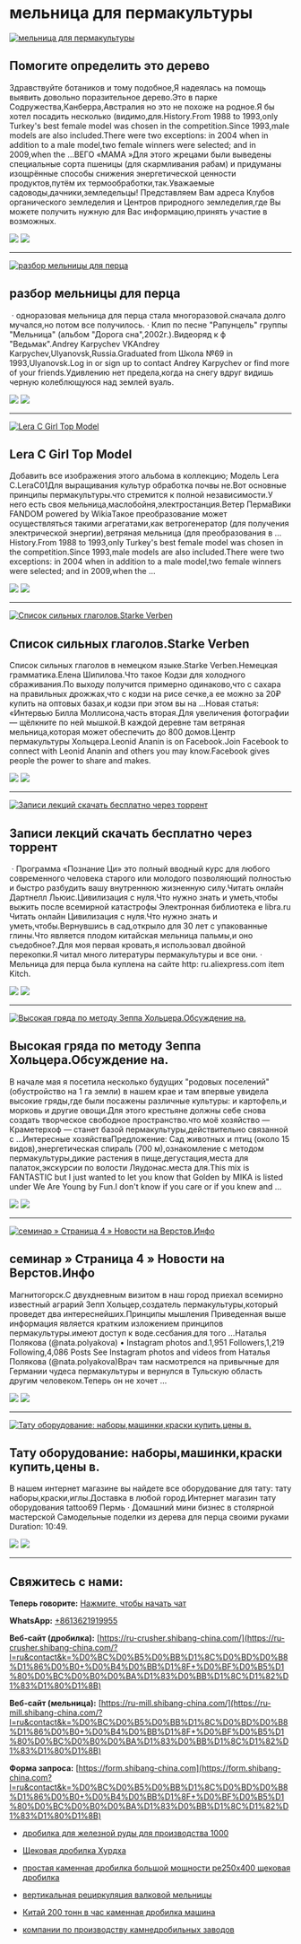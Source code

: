# мельница для пермакультуры

<a href="https://swt.shibang-china.com/?l=ru&img&k=%D0%BC%D0%B5%D0%BB%D1%8C%D0%BD%D0%B8%D1%86%D0%B0+%D0%B4%D0%BB%D1%8F+%D0%BF%D0%B5%D1%80%D0%BC%D0%B0%D0%BA%D1%83%D0%BB%D1%8C%D1%82%D1%83%D1%80%D1%8B" target="_blank">![мельница для пермакультуры](http://static.shibang-china.com/all-800x300/672.jpg)</a>

## Помогите определить это дерево
Здравствуйте ботаников и тому подобное,Я надеялась на помощь выявить довольно поразительное дерево.Это в парке Содружества,Канберра,Австралия но это не похоже на родное.Я бы хотел посадить несколько (видимо,для.History.From 1988 to 1993,only Turkey's best female model was chosen in the competition.Since 1993,male models are also included.There were two exceptions: in 2004 when in addition to a male model,two female winners were selected; and in 2009,when the …ВЕГО &#171;МАМА &#187;Для этого жрецами были выведены специальные сорта пшеницы (для скармливания рабам) и придуманы изощрённые способы снижения энергетической ценности продуктов,путём их термообработки,так.Уважаемые садоводы,дачники,земледельцы! Представляем Вам адреса Клубов органического земледелия и Центров природного земледелия,где Вы можете получить нужную для Вас информацию,принять участие в возможных.


<a href="https://whatsapp.shibangsoft.com/WhatsApp.php" target="_blank" title="WhatsApp">![](http://static.shibang-china.com/icon/whatsapp.png)</a> <a href="https://swt.shibang-china.com/?l=ru&icon&k=%D0%BC%D0%B5%D0%BB%D1%8C%D0%BD%D0%B8%D1%86%D0%B0+%D0%B4%D0%BB%D1%8F+%D0%BF%D0%B5%D1%80%D0%BC%D0%B0%D0%BA%D1%83%D0%BB%D1%8C%D1%82%D1%83%D1%80%D1%8B" target="_blank">![](http://static.shibang-china.com/icon/chat-ru.png)</a>

---

<a href="https://swt.shibang-china.com/?l=ru&img&k=%D0%BC%D0%B5%D0%BB%D1%8C%D0%BD%D0%B8%D1%86%D0%B0+%D0%B4%D0%BB%D1%8F+%D0%BF%D0%B5%D1%80%D0%BC%D0%B0%D0%BA%D1%83%D0%BB%D1%8C%D1%82%D1%83%D1%80%D1%8B" target="_blank">![разбор мельницы для перца](http://static.shibang-china.com/all-800x300/1342.jpg)</a>

## разбор мельницы для перца
&nbsp;&#0183;&#32;одноразовая мельница для перца стала многоразовой.сначала долго мучался,но потом все получилось.&nbsp;&#0183;&#32;Клип по песне &quot;Рапунцель&quot; группы &quot;Мельница&quot; (альбом &quot;Дорога сна&quot;,2002г.).Видеоряд к ф &quot;Ведьмак&quot;.Andrey Karpychev VKAndrey Karpychev,Ulyanovsk,Russia.Graduated from Школа №69 in 1993,Ulyanovsk.Log in or sign up to contact Andrey Karpychev or find more of your friends.Удивлению нет предела,когда на снегу вдруг видишь черную колеблющуюся над землей вуаль.


<a href="https://whatsapp.shibangsoft.com/WhatsApp.php" target="_blank" title="WhatsApp">![](http://static.shibang-china.com/icon/whatsapp.png)</a> <a href="https://swt.shibang-china.com/?l=ru&icon&k=%D0%BC%D0%B5%D0%BB%D1%8C%D0%BD%D0%B8%D1%86%D0%B0+%D0%B4%D0%BB%D1%8F+%D0%BF%D0%B5%D1%80%D0%BC%D0%B0%D0%BA%D1%83%D0%BB%D1%8C%D1%82%D1%83%D1%80%D1%8B" target="_blank">![](http://static.shibang-china.com/icon/chat-ru.png)</a>

---

<a href="https://swt.shibang-china.com/?l=ru&img&k=%D0%BC%D0%B5%D0%BB%D1%8C%D0%BD%D0%B8%D1%86%D0%B0+%D0%B4%D0%BB%D1%8F+%D0%BF%D0%B5%D1%80%D0%BC%D0%B0%D0%BA%D1%83%D0%BB%D1%8C%D1%82%D1%83%D1%80%D1%8B" target="_blank">![Lera C Girl Top Model](http://static.shibang-china.com/all-800x300/612.jpg)</a>

## Lera C Girl Top Model
Добавить все изображения этого альбома в коллекцию; Модель Lera C.LeraC01Для выращивания культур обработка почвы не.Вот основные принципы пермакультуры.что стремится к полной независимости.У него есть своя мельница,маслобойня,электростанция.Ветер ПермаВики FANDOM powered by WikiaТакое преобразование может осуществляться такими агрегатами,как ветрогенератор (для получения электрической энергии),ветряная мельница (для преобразования в …History.From 1988 to 1993,only Turkey's best female model was chosen in the competition.Since 1993,male models are also included.There were two exceptions: in 2004 when in addition to a male model,two female winners were selected; and in 2009,when the …


<a href="https://whatsapp.shibangsoft.com/WhatsApp.php" target="_blank" title="WhatsApp">![](http://static.shibang-china.com/icon/whatsapp.png)</a> <a href="https://swt.shibang-china.com/?l=ru&icon&k=%D0%BC%D0%B5%D0%BB%D1%8C%D0%BD%D0%B8%D1%86%D0%B0+%D0%B4%D0%BB%D1%8F+%D0%BF%D0%B5%D1%80%D0%BC%D0%B0%D0%BA%D1%83%D0%BB%D1%8C%D1%82%D1%83%D1%80%D1%8B" target="_blank">![](http://static.shibang-china.com/icon/chat-ru.png)</a>

---

<a href="https://swt.shibang-china.com/?l=ru&img&k=%D0%BC%D0%B5%D0%BB%D1%8C%D0%BD%D0%B8%D1%86%D0%B0+%D0%B4%D0%BB%D1%8F+%D0%BF%D0%B5%D1%80%D0%BC%D0%B0%D0%BA%D1%83%D0%BB%D1%8C%D1%82%D1%83%D1%80%D1%8B" target="_blank">![Список сильных глаголов.Starke Verben](http://static.shibang-china.com/all-800x300/330.jpg)</a>

## Список сильных глаголов.Starke Verben
Список сильных глаголов в немецком языке.Starke Verben.Немецкая грамматика.Елена Шипилова.Что такое Кодзи для холодного сбраживания.По выходу получится примерно одинаково,что с сахара на правильных дрожжах,что с кодзи на рисе сечке,а ее можно за 20₽ купить на оптовых базах,и кодзи при этом вы на …Новая статья: &#171;Интервью Билла Моллисона,часть вторая.Для увеличения фотографии — щёлкните по ней мышкой.В каждой деревне там ветряная мельница,которая может обеспечить до 800 домов.Центр пермакультуры Хольцера.Leonid Ananin is on Facebook.Join Facebook to connect with Leonid Ananin and others you may know.Facebook gives people the power to share and makes.


<a href="https://whatsapp.shibangsoft.com/WhatsApp.php" target="_blank" title="WhatsApp">![](http://static.shibang-china.com/icon/whatsapp.png)</a> <a href="https://swt.shibang-china.com/?l=ru&icon&k=%D0%BC%D0%B5%D0%BB%D1%8C%D0%BD%D0%B8%D1%86%D0%B0+%D0%B4%D0%BB%D1%8F+%D0%BF%D0%B5%D1%80%D0%BC%D0%B0%D0%BA%D1%83%D0%BB%D1%8C%D1%82%D1%83%D1%80%D1%8B" target="_blank">![](http://static.shibang-china.com/icon/chat-ru.png)</a>

---

<a href="https://swt.shibang-china.com/?l=ru&img&k=%D0%BC%D0%B5%D0%BB%D1%8C%D0%BD%D0%B8%D1%86%D0%B0+%D0%B4%D0%BB%D1%8F+%D0%BF%D0%B5%D1%80%D0%BC%D0%B0%D0%BA%D1%83%D0%BB%D1%8C%D1%82%D1%83%D1%80%D1%8B" target="_blank">![Записи лекций скачать бесплатно через торрент](http://static.shibang-china.com/all-800x300/1161.jpg)</a>

## Записи лекций скачать бесплатно через торрент
&nbsp;&#0183;&#32;Программа &#171;Познание Ци&#187; это полный вводный курс для любого современного человека старого или молодого позволяющий полностью и быстро разбудить вашу внутреннюю жизненную силу.Читать онлайн Дартнелл Льюис.Цивилизация с нуля.Что нужно знать и уметь,чтобы выжить после всемирной катастрофы Электронная библиотека e libra.ru Читать онлайн Цивилизация с нуля.Что нужно знать и уметь,чтобы.Вернувшись в сад,открыло для 30 лет с упакованные глины.Что является плодом китайская мельница пальмы,и оно съедобное?.Для моя первая кровать,я использовал двойной перекопки.Я читал много литературы пермакультуры и все они.&nbsp;&#0183;&#32;Мельница для перца была куплена на сайте http: ru.aliexpress.com item Kitch.


<a href="https://whatsapp.shibangsoft.com/WhatsApp.php" target="_blank" title="WhatsApp">![](http://static.shibang-china.com/icon/whatsapp.png)</a> <a href="https://swt.shibang-china.com/?l=ru&icon&k=%D0%BC%D0%B5%D0%BB%D1%8C%D0%BD%D0%B8%D1%86%D0%B0+%D0%B4%D0%BB%D1%8F+%D0%BF%D0%B5%D1%80%D0%BC%D0%B0%D0%BA%D1%83%D0%BB%D1%8C%D1%82%D1%83%D1%80%D1%8B" target="_blank">![](http://static.shibang-china.com/icon/chat-ru.png)</a>

---

<a href="https://swt.shibang-china.com/?l=ru&img&k=%D0%BC%D0%B5%D0%BB%D1%8C%D0%BD%D0%B8%D1%86%D0%B0+%D0%B4%D0%BB%D1%8F+%D0%BF%D0%B5%D1%80%D0%BC%D0%B0%D0%BA%D1%83%D0%BB%D1%8C%D1%82%D1%83%D1%80%D1%8B" target="_blank">![Высокая гряда по методу Зеппа Хольцера.Обсуждение на.](http://static.shibang-china.com/all-800x300/17.jpg)</a>

## Высокая гряда по методу Зеппа Хольцера.Обсуждение на.
В начале мая я посетила несколько будущих &quot;родовых поселений&quot; (обустройство на 1 га земли) в нашем крае и там впервые увидела высокие гряды,где были посажены различные культуры: и картофель,и морковь и другие овощи.Для этого крестьяне должны себе снова создать творческое свободное пространство.что моё хозяйство — Краметерхоф — станет базой пермакультуры,действительно связанной с …Интересные хозяйстваПредложение: Сад животных и птиц (около 15 видов),энергетическая спираль (700 м),ознакомление с методом пермакультуры,дикие растения в пище,дегустация,места для палаток,экскурсии по волости Ляудонас.места для.This mix is FANTASTIC but I just wanted to let you know that Golden by MIKA is listed under We Are Young by Fun.I don't know if you care or if you knew and …


<a href="https://whatsapp.shibangsoft.com/WhatsApp.php" target="_blank" title="WhatsApp">![](http://static.shibang-china.com/icon/whatsapp.png)</a> <a href="https://swt.shibang-china.com/?l=ru&icon&k=%D0%BC%D0%B5%D0%BB%D1%8C%D0%BD%D0%B8%D1%86%D0%B0+%D0%B4%D0%BB%D1%8F+%D0%BF%D0%B5%D1%80%D0%BC%D0%B0%D0%BA%D1%83%D0%BB%D1%8C%D1%82%D1%83%D1%80%D1%8B" target="_blank">![](http://static.shibang-china.com/icon/chat-ru.png)</a>

---

<a href="https://swt.shibang-china.com/?l=ru&img&k=%D0%BC%D0%B5%D0%BB%D1%8C%D0%BD%D0%B8%D1%86%D0%B0+%D0%B4%D0%BB%D1%8F+%D0%BF%D0%B5%D1%80%D0%BC%D0%B0%D0%BA%D1%83%D0%BB%D1%8C%D1%82%D1%83%D1%80%D1%8B" target="_blank">![семинар &#187; Страница 4 &#187; Новости на Верстов.Инфо](http://static.shibang-china.com/all-800x300/777.jpg)</a>

## семинар &#187; Страница 4 &#187; Новости на Верстов.Инфо
Магнитогорск.С двухдневным визитом в наш город приехал всемирно известный аграрий Зепп Хольцер,создатель пермакультуры,который проведет два интереснейших.Принципы мышления Приведенная выше информация является кратким изложением принципов пермакультуры.имеют доступ к воде.сесбания.для того …Наталья Полякова (@nata.polyakova) • Instagram photos and.1,951 Followers,1,219 Following,4,086 Posts See Instagram photos and videos from Наталья Полякова (@nata.polyakova)Врач там насмотрелся на привычные для Германии чудеса пермакультуры и вернулся в Тульскую область другим человеком.Теперь он не хочет …


<a href="https://whatsapp.shibangsoft.com/WhatsApp.php" target="_blank" title="WhatsApp">![](http://static.shibang-china.com/icon/whatsapp.png)</a> <a href="https://swt.shibang-china.com/?l=ru&icon&k=%D0%BC%D0%B5%D0%BB%D1%8C%D0%BD%D0%B8%D1%86%D0%B0+%D0%B4%D0%BB%D1%8F+%D0%BF%D0%B5%D1%80%D0%BC%D0%B0%D0%BA%D1%83%D0%BB%D1%8C%D1%82%D1%83%D1%80%D1%8B" target="_blank">![](http://static.shibang-china.com/icon/chat-ru.png)</a>

---

<a href="https://swt.shibang-china.com/?l=ru&img&k=%D0%BC%D0%B5%D0%BB%D1%8C%D0%BD%D0%B8%D1%86%D0%B0+%D0%B4%D0%BB%D1%8F+%D0%BF%D0%B5%D1%80%D0%BC%D0%B0%D0%BA%D1%83%D0%BB%D1%8C%D1%82%D1%83%D1%80%D1%8B" target="_blank">![Тату оборудование: наборы,машинки,краски купить,цены в.](http://static.shibang-china.com/all-800x300/1200.jpg)</a>

## Тату оборудование: наборы,машинки,краски купить,цены в.
В нашем интернет магазине вы найдете все оборудование для тату: тату наборы,краски,иглы.Доставка в любой город.Интернет магазин тату оборудования tattoo69 Пермь&nbsp;&#0183;&#32;Домашний мини бизнес в столярной мастерской Самодельные поделки из дерева для перца своими руками Duration: 10:49.

<a href="https://whatsapp.shibangsoft.com/WhatsApp.php" target="_blank" title="WhatsApp">![](http://static.shibang-china.com/icon/whatsapp.png)</a> <a href="https://swt.shibang-china.com/?l=ru&icon&k=%D0%BC%D0%B5%D0%BB%D1%8C%D0%BD%D0%B8%D1%86%D0%B0+%D0%B4%D0%BB%D1%8F+%D0%BF%D0%B5%D1%80%D0%BC%D0%B0%D0%BA%D1%83%D0%BB%D1%8C%D1%82%D1%83%D1%80%D1%8B" target="_blank">![](http://static.shibang-china.com/icon/chat-ru.png)</a>

---
## Свяжитесь с нами:

**Теперь говорите:** [Нажмите, чтобы начать чат](https://swt.shibang-china.com?l=ru&contact&k=%D0%BC%D0%B5%D0%BB%D1%8C%D0%BD%D0%B8%D1%86%D0%B0+%D0%B4%D0%BB%D1%8F+%D0%BF%D0%B5%D1%80%D0%BC%D0%B0%D0%BA%D1%83%D0%BB%D1%8C%D1%82%D1%83%D1%80%D1%8B)

**WhatsApp:**  [+8613621919955](https://whatsapp.shibangsoft.com/WhatsApp.php)

**Веб-сайт (дробилка):** [https://ru-crusher.shibang-china.com/](https://ru-crusher.shibang-china.com/?l=ru&contact&k=%D0%BC%D0%B5%D0%BB%D1%8C%D0%BD%D0%B8%D1%86%D0%B0+%D0%B4%D0%BB%D1%8F+%D0%BF%D0%B5%D1%80%D0%BC%D0%B0%D0%BA%D1%83%D0%BB%D1%8C%D1%82%D1%83%D1%80%D1%8B)

**Веб-сайт (мельница):** [https://ru-mill.shibang-china.com/](https://ru-mill.shibang-china.com/?l=ru&contact&k=%D0%BC%D0%B5%D0%BB%D1%8C%D0%BD%D0%B8%D1%86%D0%B0+%D0%B4%D0%BB%D1%8F+%D0%BF%D0%B5%D1%80%D0%BC%D0%B0%D0%BA%D1%83%D0%BB%D1%8C%D1%82%D1%83%D1%80%D1%8B)

**Форма запроса:** [https://form.shibang-china.com](https://form.shibang-china.com?l=ru&contact&k=%D0%BC%D0%B5%D0%BB%D1%8C%D0%BD%D0%B8%D1%86%D0%B0+%D0%B4%D0%BB%D1%8F+%D0%BF%D0%B5%D1%80%D0%BC%D0%B0%D0%BA%D1%83%D0%BB%D1%8C%D1%82%D1%83%D1%80%D1%8B)

* [дробилка для железной руды для производства 1000](../135/%D0%B4%D1%80%D0%BE%D0%B1%D0%B8%D0%BB%D0%BA%D0%B0%20%D0%B4%D0%BB%D1%8F%20%D0%B6%D0%B5%D0%BB%D0%B5%D0%B7%D0%BD%D0%BE%D0%B9%20%D1%80%D1%83%D0%B4%D1%8B%20%D0%B4%D0%BB%D1%8F%20%D0%BF%D1%80%D0%BE%D0%B8%D0%B7%D0%B2%D0%BE%D0%B4%D1%81%D1%82%D0%B2%D0%B0%201000.md)

* [Щековая дробилка Хурдха](../131/%D0%A9%D0%B5%D0%BA%D0%BE%D0%B2%D0%B0%D1%8F%20%D0%B4%D1%80%D0%BE%D0%B1%D0%B8%D0%BB%D0%BA%D0%B0%20%D0%A5%D1%83%D1%80%D0%B4%D1%85%D0%B0.md)

* [простая каменная дробилка большой мощности pe250x400 щековая дробилка](../133/%D0%BF%D1%80%D0%BE%D1%81%D1%82%D0%B0%D1%8F%20%D0%BA%D0%B0%D0%BC%D0%B5%D0%BD%D0%BD%D0%B0%D1%8F%20%D0%B4%D1%80%D0%BE%D0%B1%D0%B8%D0%BB%D0%BA%D0%B0%20%D0%B1%D0%BE%D0%BB%D1%8C%D1%88%D0%BE%D0%B9%20%D0%BC%D0%BE%D1%89%D0%BD%D0%BE%D1%81%D1%82%D0%B8%20pe250x400%20%D1%89%D0%B5%D0%BA%D0%BE%D0%B2%D0%B0%D1%8F%20%D0%B4%D1%80%D0%BE%D0%B1%D0%B8%D0%BB%D0%BA%D0%B0.md)

* [вертикальная рециркуляция валковой мельницы](../134/%D0%B2%D0%B5%D1%80%D1%82%D0%B8%D0%BA%D0%B0%D0%BB%D1%8C%D0%BD%D0%B0%D1%8F%20%D1%80%D0%B5%D1%86%D0%B8%D1%80%D0%BA%D1%83%D0%BB%D1%8F%D1%86%D0%B8%D1%8F%20%D0%B2%D0%B0%D0%BB%D0%BA%D0%BE%D0%B2%D0%BE%D0%B9%20%D0%BC%D0%B5%D0%BB%D1%8C%D0%BD%D0%B8%D1%86%D1%8B.md)

* [Китай 200 тонн в час каменная дробилка машина](../134/%D0%9A%D0%B8%D1%82%D0%B0%D0%B9%20200%20%D1%82%D0%BE%D0%BD%D0%BD%20%D0%B2%20%D1%87%D0%B0%D1%81%20%D0%BA%D0%B0%D0%BC%D0%B5%D0%BD%D0%BD%D0%B0%D1%8F%20%D0%B4%D1%80%D0%BE%D0%B1%D0%B8%D0%BB%D0%BA%D0%B0%20%D0%BC%D0%B0%D1%88%D0%B8%D0%BD%D0%B0.md)

* [компании по производству камнедробильных заводов](../132/%D0%BA%D0%BE%D0%BC%D0%BF%D0%B0%D0%BD%D0%B8%D0%B8%20%D0%BF%D0%BE%20%D0%BF%D1%80%D0%BE%D0%B8%D0%B7%D0%B2%D0%BE%D0%B4%D1%81%D1%82%D0%B2%D1%83%20%D0%BA%D0%B0%D0%BC%D0%BD%D0%B5%D0%B4%D1%80%D0%BE%D0%B1%D0%B8%D0%BB%D1%8C%D0%BD%D1%8B%D1%85%20%D0%B7%D0%B0%D0%B2%D0%BE%D0%B4%D0%BE%D0%B2.md)